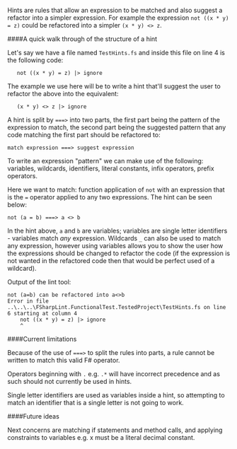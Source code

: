 Hints are rules that allow an expression to be matched and also suggest a refactor into a simpler expression. For example the expression `not ((x * y) = z)` could be refactored into a simpler `(x * y) <> z`.

####A quick walk through of the structure of a hint

Let's say we have a file named `TestHints.fs` and inside this file on line 4 is the following code:

`    not ((x * y) = z) |> ignore
`

The example we use here will be to write a hint that'll suggest the user to refactor the above into the equivalent:

`    (x * y) <> z |> ignore
`

A hint is split by `===>` into two parts, the first part being the pattern of the expression to match, the second part being the suggested pattern that any code matching the first part should be refactored to:

`match expression ===> suggest expression`

To write an expression "pattern" we can make use of the following: variables, wildcards, identifiers, literal constants, infix operators, prefix operators.

Here we want to match: function application of `not` with an expression that is the `=` operator applied to any two expressions. The hint can be seen below:

`not (a = b) ===> a <> b`

In the hint above, `a` and `b` are variables; variables are single letter identifiers - variables match *any* expression. Wildcards `_` can also be used to match any expression, however using variables allows you to show the user how the expressions should be changed to refactor the code (if the expression is not wanted in the refactored code then that would be perfect used of a wildcard).

Output of the lint tool:

```
not (a=b) can be refactored into a<>b
Error in file ..\..\..\FSharpLint.FunctionalTest.TestedProject\TestHints.fs on line 6 starting at column 4 
    not ((x * y) = z) |> ignore
    ^
```

####Current limitations

Because of the use of `===>` to split the rules into parts, a rule cannot be written to match this valid F# operator.

Operators beginning with `.` e.g. `.*` will have incorrect precedence and as such should not currently be used in hints.

Single letter identifiers are used as variables inside a hint, so attempting to match an identifier that is a single letter is not going to work.

####Future ideas

Next concerns are matching if statements and method calls, and applying constraints to variables e.g. x must be a literal decimal constant.